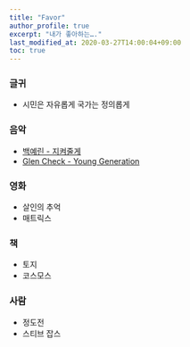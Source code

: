 ```yaml
---
title: "Favor"
author_profile: true
excerpt: "내가 좋아하는…."
last_modified_at: 2020-03-27T14:00:04+09:00
toc: true
---
```


### 글귀

- 시민은 자유롭게 국가는 정의롭게

### 음악

- [백예린 - 지켜줄게](https://youtu.be/IDD5_z3kKCU)
- [Glen Check - Young Generation](https://youtu.be/IAtN-BH7P7c)

### 영화

- 살인의 추억
- 매트릭스

### 책

* 토지
* 코스모스

### 사람

- 정도전
- 스티브 잡스
